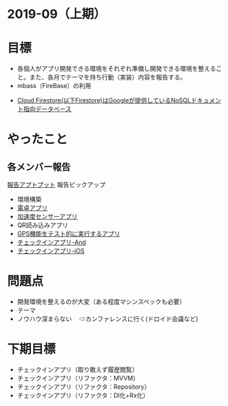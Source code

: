 # 2019-09（上期）

# 目標
* 各個人がアプリ開発できる環境をそれぞれ準備し開発できる環境を整えること。また、各月でテーマを持ち行動（実装）内容を報告する。
* mbass（FireBase）の利用
 - [Cloud Firestore(以下Firestore)はGoogleが提供しているNoSQLドキュメント指向データベース](https://qiita.com/keito_jp/items/3a9a14c9e0fb951152f7)

# やったこと
## 各メンバー報告
[報告アプトプット](https://github.com/app-working/documents/tree/master/progress-reports)
報告ピックアップ
* 環境構築
* [電卓アプリ](https://github.com/app-working/documents/blob/master/progress-reports/satoharu.md)
* [加速度センサーアプリ](https://github.com/app-working/documents/blob/master/progress-reports/saitos.md)
* QR読み込みアプリ
* [GPS機能をテスト的に実行するアプリ](https://github.com/app-working/documents/blob/master/progress-reports/hakuta_201907.md)
* [チェックインアプリ-And](https://github.com/app-working/documents/blob/master/progress-reports/phai0512.md)
* [チェックインアプリ-iOS](https://github.com/app-working/documents/blob/master/progress-reports/take.md)
 
# 問題点
* 開発環境を整えるのが大変（ある程度マシンスペックも必要）
* テーマ
* ノウハウ深まらない
　⇨カンファレンスに行く(ドロイド会議など)

# 下期目標
* チェックインアプリ（取り敢えず履歴閲覧）
* チェックインアプリ（リファクタ：MVVM）
* チェックインアプリ（リファクタ：Repository）
* チェックインアプリ（リファクタ：DI化+Rx化）
